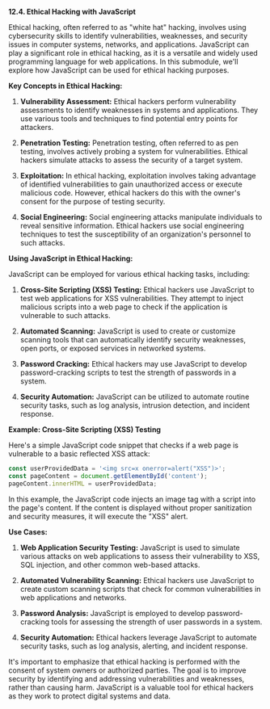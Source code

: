 **12.4. Ethical Hacking with JavaScript**

Ethical hacking, often referred to as "white hat" hacking, involves using cybersecurity skills to identify vulnerabilities, weaknesses, and security issues in computer systems, networks, and applications. JavaScript can play a significant role in ethical hacking, as it is a versatile and widely used programming language for web applications. In this submodule, we'll explore how JavaScript can be used for ethical hacking purposes.

**Key Concepts in Ethical Hacking:**

1. **Vulnerability Assessment:** Ethical hackers perform vulnerability assessments to identify weaknesses in systems and applications. They use various tools and techniques to find potential entry points for attackers.

2. **Penetration Testing:** Penetration testing, often referred to as pen testing, involves actively probing a system for vulnerabilities. Ethical hackers simulate attacks to assess the security of a target system.

3. **Exploitation:** In ethical hacking, exploitation involves taking advantage of identified vulnerabilities to gain unauthorized access or execute malicious code. However, ethical hackers do this with the owner's consent for the purpose of testing security.

4. **Social Engineering:** Social engineering attacks manipulate individuals to reveal sensitive information. Ethical hackers use social engineering techniques to test the susceptibility of an organization's personnel to such attacks.

**Using JavaScript in Ethical Hacking:**

JavaScript can be employed for various ethical hacking tasks, including:

1. **Cross-Site Scripting (XSS) Testing:** Ethical hackers use JavaScript to test web applications for XSS vulnerabilities. They attempt to inject malicious scripts into a web page to check if the application is vulnerable to such attacks.

2. **Automated Scanning:** JavaScript is used to create or customize scanning tools that can automatically identify security weaknesses, open ports, or exposed services in networked systems.

3. **Password Cracking:** Ethical hackers may use JavaScript to develop password-cracking scripts to test the strength of passwords in a system.

4. **Security Automation:** JavaScript can be utilized to automate routine security tasks, such as log analysis, intrusion detection, and incident response.

**Example: Cross-Site Scripting (XSS) Testing**

Here's a simple JavaScript code snippet that checks if a web page is vulnerable to a basic reflected XSS attack:

```javascript
const userProvidedData = '<img src=x onerror=alert("XSS")>';
const pageContent = document.getElementById('content');
pageContent.innerHTML = userProvidedData;
```

In this example, the JavaScript code injects an image tag with a script into the page's content. If the content is displayed without proper sanitization and security measures, it will execute the "XSS" alert.

**Use Cases:**

1. **Web Application Security Testing:** JavaScript is used to simulate various attacks on web applications to assess their vulnerability to XSS, SQL injection, and other common web-based attacks.

2. **Automated Vulnerability Scanning:** Ethical hackers use JavaScript to create custom scanning scripts that check for common vulnerabilities in web applications and networks.

3. **Password Analysis:** JavaScript is employed to develop password-cracking tools for assessing the strength of user passwords in a system.

4. **Security Automation:** Ethical hackers leverage JavaScript to automate security tasks, such as log analysis, alerting, and incident response.

It's important to emphasize that ethical hacking is performed with the consent of system owners or authorized parties. The goal is to improve security by identifying and addressing vulnerabilities and weaknesses, rather than causing harm. JavaScript is a valuable tool for ethical hackers as they work to protect digital systems and data.
